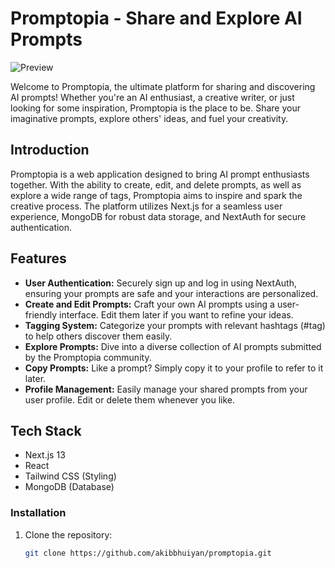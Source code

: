 # Promptopia - Share and Explore AI Prompts

![Preview](https://promptopia-jade-delta.vercel.app)

Welcome to Promptopia, the ultimate platform for sharing and discovering AI prompts! Whether you're an AI enthusiast, a creative writer, or just looking for some inspiration, Promptopia is the place to be. Share your imaginative prompts, explore others' ideas, and fuel your creativity.

## Introduction

Promptopia is a web application designed to bring AI prompt enthusiasts together. With the ability to create, edit, and delete prompts, as well as explore a wide range of tags, Promptopia aims to inspire and spark the creative process. The platform utilizes Next.js for a seamless user experience, MongoDB for robust data storage, and NextAuth for secure authentication.

## Features

- **User Authentication:** Securely sign up and log in using NextAuth, ensuring your prompts are safe and your interactions are personalized.
- **Create and Edit Prompts:** Craft your own AI prompts using a user-friendly interface. Edit them later if you want to refine your ideas.
- **Tagging System:** Categorize your prompts with relevant hashtags (#tag) to help others discover them easily.
- **Explore Prompts:** Dive into a diverse collection of AI prompts submitted by the Promptopia community.
- **Copy Prompts:** Like a prompt? Simply copy it to your profile to refer to it later.
- **Profile Management:** Easily manage your shared prompts from your user profile. Edit or delete them whenever you like.


## Tech Stack

- Next.js 13
- React
- Tailwind CSS (Styling)
- MongoDB (Database)

### Installation

1. Clone the repository:

   ```bash
   git clone https://github.com/akibbhuiyan/promptopia.git
